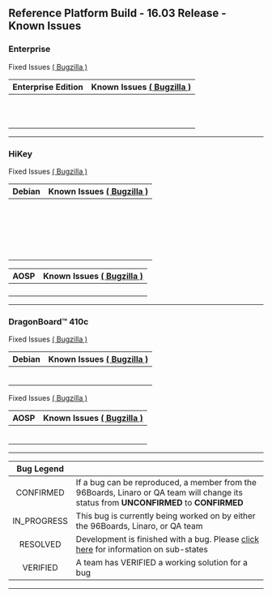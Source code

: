 ## Reference Platform Build - 16.03 Release - Known Issues

### Enterprise

Fixed Issues
<a href="https://bugs.linaro.org/buglist.cgi?bug_status=RESOLVED&bug_status=VERIFIED&component=Enterprise&list_id=8645&product=Reference%20Platforms&query_format=advanced&version=16.03" target="_blank">( Bugzilla )</a>

|  Enterprise Edition   | Known Issues  <a href="https://bugs.linaro.org/buglist.cgi?bug_status=CONFIRMED&bug_status=IN_PROGRESS&component=Enterprise&list_id=8646&product=Reference%20Platforms&query_format=advanced&version=16.03" target="_blank">( Bugzilla )</a> |
|:-----:|:-----|
|[](https://bugs.linaro.org/show_bug.cgi?id=2079)| |
|[](https://bugs.linaro.org/show_bug.cgi?id=2100)| |
|[](https://bugs.linaro.org/show_bug.cgi?id=2067)| |
|[](https://bugs.linaro.org/show_bug.cgi?id=2068)| |
|[](https://bugs.linaro.org/show_bug.cgi?id=2085)| |
|[](https://bugs.linaro.org/show_bug.cgi?id=2206)| |
|[](https://bugs.linaro.org/show_bug.cgi?id=2097)| |
|[](https://bugs.linaro.org/show_bug.cgi?id=2069)| |
|[](https://bugs.linaro.org/show_bug.cgi?id=2086)| |
|[](https://bugs.linaro.org/show_bug.cgi?id=2066)| |
|[](https://bugs.linaro.org/show_bug.cgi?id=2075)| |

***

### HiKey

Fixed Issues <a href="https://bugs.96boards.org/buglist.cgi?bug_status=RESOLVED&bug_status=VERIFIED&classification=Consumer%20Edition%20Boards&list_id=1613&product=HiKey&query_format=advanced&target_milestone=Reference%20Software%20Platform%20-%2016.03" target="_blank">( Bugzilla )</a>

| Debian    | Known Issues  <a href="https://bugs.96boards.org/buglist.cgi?bug_status=CONFIRMED&bug_status=IN_PROGRESS&classification=Consumer%20Edition%20Boards&component=ARM%20Trusted%20Firmware&component=Debian&component=default&component=Documentation&component=Graphics&component=Linux%20Kernel&component=OPTEE&component=U-Boot&component=UEFI&component=USB%20Tools&component=Utilities&component=WIFI&list_id=1615&product=HiKey&query_format=advanced&version=RPB%2015.12&version=RPB%2016.03&version=RPB%2016.06" target="_blank">( Bugzilla )</a>   |
|:-----:|:-----|
|[](https://bugs.96boards.org/show_bug.cgi?id=)| |
|[](https://bugs.96boards.org/show_bug.cgi?id=)| |
|[](https://bugs.96boards.org/show_bug.cgi?id=)| |
[](https://bugs.96boards.org/show_bug.cgi?id=)| |
|[](https://bugs.96boards.org/show_bug.cgi?id=)| |
|[](https://bugs.96boards.org/show_bug.cgi?id=)| |
|[](https://bugs.96boards.org/show_bug.cgi?id=)| |
|[](https://bugs.96boards.org/show_bug.cgi?id=)| |
|[](https://bugs.96boards.org/show_bug.cgi?id=)| |
|[](https://bugs.96boards.org/show_bug.cgi?id=)| |
|[](https://bugs.96boards.org/show_bug.cgi?id=)| |
|[](https://bugs.96boards.org/show_bug.cgi?id=)| |
|[](https://bugs.96boards.org/show_bug.cgi?id=)| |
|[](https://bugs.96boards.org/show_bug.cgi?id=)| |
|[](https://bugs.96boards.org/show_bug.cgi?id=)| |
|[](https://bugs.96boards.org/show_bug.cgi?id=)||
|[](https://bugs.96boards.org/show_bug.cgi?id=)| |
|[](https://bugs.96boards.org/show_bug.cgi?id=)| |
|[](https://bugs.96boards.org/show_bug.cgi?id=)| |
|[](https://bugs.96boards.org/show_bug.cgi?id=)| |

| AOSP     | Known Issues   <a href="https://bugs.96boards.org/buglist.cgi?bug_status=CONFIRMED&bug_status=IN_PROGRESS&classification=Consumer%20Edition%20Boards&component=AOSP&list_id=1617&product=HiKey&query_format=advanced&version=RPB%2015.12&version=RPB%2016.03&version=RPB%2016.06" target="_blank">( Bugzilla )</a>  |
|:-----:|:------|
|[](https://bugs.96boards.org/show_bug.cgi?id=)| |
|[](https://bugs.96boards.org/show_bug.cgi?id=)| |
|[](https://bugs.96boards.org/show_bug.cgi?id=)| |
|[](https://bugs.96boards.org/show_bug.cgi?id=)| |

***

### DragonBoard™ 410c

Fixed Issues
<a href="https://bugs.96boards.org/buglist.cgi?bug_status=RESOLVED&bug_status=VERIFIED&classification=Consumer%20Edition%20Boards&component=Android&component=Bootloader%20%2F%20Firmware&component=Documentation&component=Kernel&component=OpenEmbedded%20%2F%20Yocto&component=Tools%20%2F%20Installer&component=Ubuntu%20%2F%20Debian&list_id=1623&product=Dragonboard%20410c&query_format=advanced&resolution=---&resolution=FIXED&resolution=INVALID&resolution=WONTFIX&resolution=WORKSFORME&resolution=NON%20REPRODUCIBLE&version=RPB%2016.03" target="_blank">( Bugzilla )</a>

| Debian | Known Issues <a href="https://bugs.96boards.org/buglist.cgi?bug_status=CONFIRMED&bug_status=IN_PROGRESS&classification=Consumer%20Edition%20Boards&component=Android&component=Bootloader%20%2F%20Firmware&component=Documentation&component=Kernel&component=OpenEmbedded%20%2F%20Yocto&component=Tools%20%2F%20Installer&component=Ubuntu%20%2F%20Debian&list_id=1620&product=Dragonboard%20410c&query_format=advanced&resolution=---&version=RPB%2015.12&version=RPB%2016.03" target="_blank">( Bugzilla )</a>|
|:-------:|:---------|
| [](https://bugs.96boards.org/show_bug.cgi?id=) |  |
| [](https://bugs.96boards.org/show_bug.cgi?id=) |  |
| [](https://bugs.96boards.org/show_bug.cgi?id=) |  |
| [](https://bugs.96boards.org/show_bug.cgi?id=) |  |
| [](https://bugs.96boards.org/show_bug.cgi?id=) |  |
| [](https://bugs.96boards.org/show_bug.cgi?id=) |  |


Fixed Issues
<a href="https://bugs.96boards.org/buglist.cgi?bug_status=RESOLVED&bug_status=VERIFIED&classification=Consumer%20Edition%20Boards&component=AOSP&list_id=1621&product=Dragonboard%20410c&query_format=advanced&version=RPB%2016.03" target="_blank">( Bugzilla )</a>


| AOSP | Known Issues <a href="https://bugs.96boards.org/buglist.cgi?bug_status=CONFIRMED&bug_status=IN_PROGRESS&classification=Consumer%20Edition%20Boards&component=AOSP&list_id=1619&product=Dragonboard%20410c&query_format=advanced&resolution=---&version=RPB%2015.12&version=RPB%2016.03" target="_blank">( Bugzilla )</a> |
|:----------:|:-----------|
| [](https://bugs.96boards.org/show_bug.cgi?id=2) |   |
| [](https://bugs.96boards.org/show_bug.cgi?id=)  |   |
| [](https://bugs.96boards.org/show_bug.cgi?id=)  |   |
| [](https://bugs.96boards.org/show_bug.cgi?id=)  |   |
| [](https://bugs.96boards.org/show_bug.cgi?id=)  |   | 
| [](https://bugs.96boards.org/show_bug.cgi?id=)  |   |


***



| Bug Legend   |        |
|:-----:|:-------|
| CONFIRMED      | If a bug can be reproduced, a member from the 96Boards, Linaro or QA team will change its status from **UNCONFIRMED** to **CONFIRMED** |
| IN_PROGRESS    |  This bug is currently being worked on by either the 96Boards, Linaro, or QA team    |
|   RESOLVED  | Development is finished with a bug. Please [click here](https://wiki.documentfoundation.org/QA/Bugzilla/Fields/Status/RESOLVED) for information on sub-states  |
| VERIFIED | A team has VERIFIED a working solution for a bug |

***

